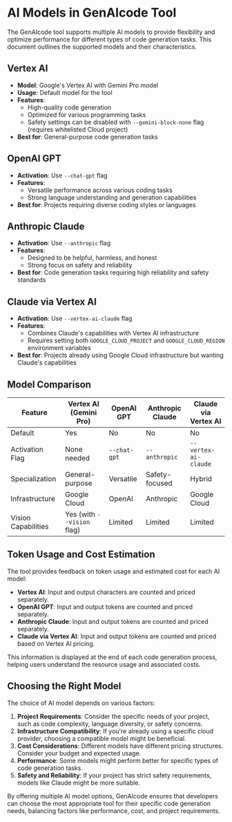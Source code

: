 # AI Models in GenAIcode Tool

The GenAIcode tool supports multiple AI models to provide flexibility and optimize performance for different types of code generation tasks. This document outlines the supported models and their characteristics.

## Vertex AI

- **Model**: Google's Vertex AI with Gemini Pro model
- **Usage**: Default model for the tool
- **Features**:
  - High-quality code generation
  - Optimized for various programming tasks
  - Safety settings can be disabled with `--gemini-block-none` flag (requires whitelisted Cloud project)
- **Best for**: General-purpose code generation tasks

## OpenAI GPT

- **Activation**: Use `--chat-gpt` flag
- **Features**:
  - Versatile performance across various coding tasks
  - Strong language understanding and generation capabilities
- **Best for**: Projects requiring diverse coding styles or languages

## Anthropic Claude

- **Activation**: Use `--anthropic` flag
- **Features**:
  - Designed to be helpful, harmless, and honest
  - Strong focus on safety and reliability
- **Best for**: Code generation tasks requiring high reliability and safety standards

## Claude via Vertex AI

- **Activation**: Use `--vertex-ai-claude` flag
- **Features**:
  - Combines Claude's capabilities with Vertex AI infrastructure
  - Requires setting both `GOOGLE_CLOUD_PROJECT` and `GOOGLE_CLOUD_REGION` environment variables
- **Best for**: Projects already using Google Cloud infrastructure but wanting Claude's capabilities

## Model Comparison

| Feature             | Vertex AI (Gemini Pro)     | OpenAI GPT   | Anthropic Claude | Claude via Vertex AI |
| ------------------- | -------------------------- | ------------ | ---------------- | -------------------- |
| Default             | Yes                        | No           | No               | No                   |
| Activation Flag     | None needed                | `--chat-gpt` | `--anthropic`    | `--vertex-ai-claude` |
| Specialization      | General-purpose            | Versatile    | Safety-focused   | Hybrid               |
| Infrastructure      | Google Cloud               | OpenAI       | Anthropic        | Google Cloud         |
| Vision Capabilities | Yes (with `--vision` flag) | Limited      | Limited          | Limited              |

## Token Usage and Cost Estimation

The tool provides feedback on token usage and estimated cost for each AI model:

- **Vertex AI**: Input and output characters are counted and priced separately.
- **OpenAI GPT**: Input and output tokens are counted and priced separately.
- **Anthropic Claude**: Input and output tokens are counted and priced separately.
- **Claude via Vertex AI**: Input and output tokens are counted and priced based on Vertex AI pricing.

This information is displayed at the end of each code generation process, helping users understand the resource usage and associated costs.

## Choosing the Right Model

The choice of AI model depends on various factors:

1. **Project Requirements**: Consider the specific needs of your project, such as code complexity, language diversity, or safety concerns.
2. **Infrastructure Compatibility**: If you're already using a specific cloud provider, choosing a compatible model might be beneficial.
3. **Cost Considerations**: Different models have different pricing structures. Consider your budget and expected usage.
4. **Performance**: Some models might perform better for specific types of code generation tasks.
5. **Safety and Reliability**: If your project has strict safety requirements, models like Claude might be more suitable.

By offering multiple AI model options, GenAIcode ensures that developers can choose the most appropriate tool for their specific code generation needs, balancing factors like performance, cost, and project requirements.
